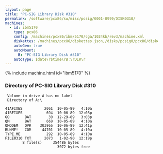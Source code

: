 ```yaml
---
layout: page
title: "PC-SIG Library Disk #310"
permalink: /software/pcx86/sw/misc/pcsig/0001-0999/DISK0310/
machines:
  - id: ibm5170
    type: pcx86
    config: /machines/pcx86/ibm/5170/cga/1024kb/rev3/machine.xml
    diskettes: /machines/pcx86/diskettes.json,/disks/pcsig0/pcx86/diskettes.json
    autoGen: true
    autoMount:
      B: "PC-SIG Library Disk #310"
    autoType: $date\r$time\rB:\rDIR\r
---
```


{% include machine.html id="ibm5170" %}

### Directory of PC-SIG Library Disk #310

     Volume in drive A has no label
     Directory of A:\

    41AFIXES          2061  10-05-89   4:10a
    41BFIXES           694  10-06-89  12:08p
    GO       BAT        30  12-29-89   3:03p
    QM       BAT       669  10-05-89   4:10a
    QMODEM   OVR    303966  10-06-89  12:41p
    RUNME!   COM     44701  10-05-89   4:10a
    TYPE_ME            292  10-05-89   4:10a
    FILE0310 TXT      2073   1-02-90  12:19p
            8 file(s)     354486 bytes
                            3072 bytes free
